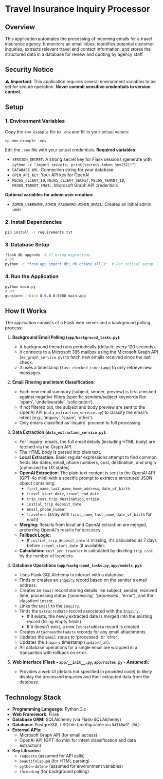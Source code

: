 # Travel Insurance Inquiry Processor

## Overview

This application automates the processing of incoming emails for a travel insurance agency. It monitors an email inbox, identifies potential customer inquiries, extracts relevant travel and contact information, and stores the structured data in a database for review and quoting by agency staff.

## Security Notice

⚠️ **Important**: This application requires several environment variables to be set for secure operation. **Never commit sensitive credentials to version control.** 

## Setup

### 1. Environment Variables

Copy the `env.example` file to `.env` and fill in your actual values:

```bash
cp env.example .env
```

Edit the `.env` file with your actual credentials. **Required variables:**

*   `SESSION_SECRET`: A strong secret key for Flask sessions (generate with `python -c "import secrets; print(secrets.token_hex(32))"`)
*   `DATABASE_URL`: Connection string for your database
*   `OPEN_API_KEY`: Your API key for OpenAI
*   `MS365_CLIENT_ID`, `MS365_CLIENT_SECRET`, `MS365_TENANT_ID`, `MS365_TARGET_EMAIL`: Microsoft Graph API credentials

**Optional variables for admin user creation:**
*   `ADMIN_USERNAME`, `ADMIN_PASSWORD`, `ADMIN_EMAIL`: Creates an initial admin user

### 2. Install Dependencies

```bash
pip install -r requirements.txt
```

### 3. Database Setup

```bash
flask db upgrade  # If using migrations
# OR
python -c "from app import db; db.create_all()"  # For initial setup
```

### 4. Run the Application

```bash
python main.py
# OR
gunicorn --bind 0.0.0.0:5000 main:app
```

## How It Works

The application consists of a Flask web server and a background polling process:

1.  **Background Email Polling (`app/background_tasks.py`):**
    *   A background thread runs periodically (default: every 120 seconds).
    *   It connects to a Microsoft 365 mailbox using the Microsoft Graph API (`ms_graph_service.py`) to fetch new emails received since the last check.
    *   It uses a timestamp (`last_checked_timestamp`) to only retrieve new messages.

2.  **Email Filtering and Intent Classification:**
    *   Each new email summary (subject, sender, preview) is first checked against negative filters (specific senders/subject keywords like 'spam', 'undeliverable', 'solicitation').
    *   If not filtered out, the subject and body preview are sent to the OpenAI API (`data_extraction_service.py`) to classify the email's intent (e.g., 'inquiry', 'spam', 'other').
    *   Only emails classified as 'inquiry' proceed to full processing.

3.  **Data Extraction (`data_extraction_service.py`):**
    *   For 'inquiry' emails, the full email details (including HTML body) are fetched via the Graph API.
    *   The HTML body is parsed into plain text.
    *   **Local Extraction:** Basic regular expressions attempt to find common fields like dates, email, phone numbers, cost, destination, and origin (optimized for US states).
    *   **OpenAI Extraction:** The plain text content is sent to the OpenAI API (GPT-4o mini) with a specific prompt to extract a structured JSON object containing:
        *   `first_name`, `last_name`, `home_address`, `date_of_birth`
        *   `travel_start_date`, `travel_end_date`
        *   `trip_cost`, `trip_destination`, `origin`
        *   `initial_trip_deposit_date`
        *   `email`, `phone_number`
        *   `travelers` (array with `first_name`, `last_name`, `date_of_birth` for each)
    *   **Merging:** Results from local and OpenAI extraction are merged, preferring OpenAI's results for accuracy.
    *   **Fallback Logic:**
        *   If `initial_trip_deposit_date` is missing, it's calculated as 7 days before `travel_start_date` (if available).
    *   **Calculation:** `cost_per_traveler` is calculated by dividing `trip_cost` by the number of travelers.

4.  **Database Operations (`app/background_tasks.py`, `app/models.py`):**
    *   Uses Flask-SQLAlchemy to interact with a database.
    *   Finds or creates an `Inquiry` record based on the sender's email address.
    *   Creates an `Email` record storing details like subject, sender, received time, processing status ('processing', 'processed', 'error'), and the classified `intent`.
    *   Links the `Email` to the `Inquiry`.
    *   Finds the `ExtractedData` record associated with the `Inquiry`.
        *   If it exists, the newly extracted data is *merged* into the existing record (filling empty fields).
        *   If it doesn't exist, a new `ExtractedData` record is created.
    *   Creates `AttachmentMetadata` records for any email attachments.
    *   Updates the `Email` status to 'processed' or 'error'.
    *   Updates the `Inquiry` timestamp (`updated_at`).
    *   All database operations for a single email are wrapped in a transaction with rollback on error.

5.  **Web Interface (Flask - `app/__init__.py`, `app/routes.py` - *Assumed*):**
    *   Provides a web UI (details not specified in provided code) to likely display the processed inquiries and their extracted data from the database.

## Technology Stack

*   **Programming Language:** Python 3.x
*   **Web Framework:** Flask
*   **Database ORM:** SQLAlchemy (via Flask-SQLAlchemy)
*   **Database:** PostgreSQL / SQLite (configurable via `DATABASE_URL`)
*   **External APIs:**
    *   Microsoft Graph API (for email access)
    *   OpenAI API (GPT-4o mini for intent classification and data extraction)
*   **Key Libraries:**
    *   `requests` (assumed for API calls)
    *   `beautifulsoup4` (for HTML parsing)
    *   `python-dotenv` (assumed for environment variables)
    *   `threading` (for background polling)

